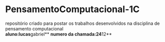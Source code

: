 # PensamentoComputacional-1C
repositório  criado para postar os trabalhos desenvolvidos na disciplina de pensamento computacional  
**aluno:lucas**gabriel**
**numero da chamada:24**12**
